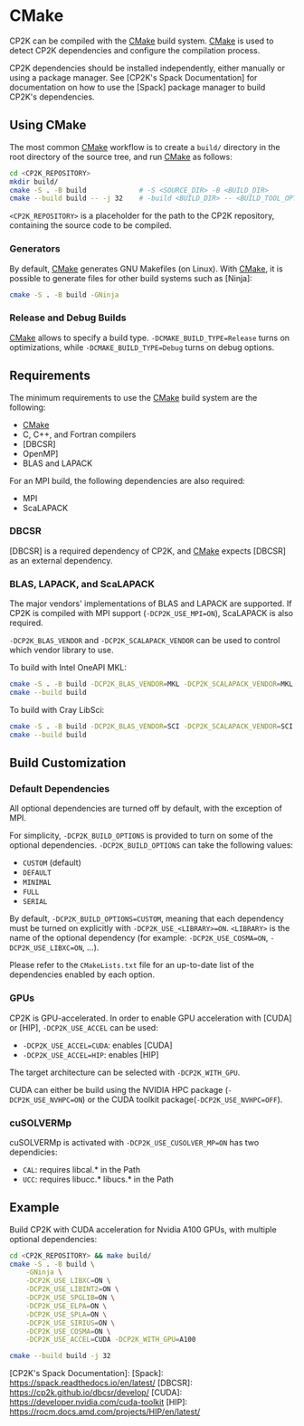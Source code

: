 # CMake

CP2K can be compiled with the [CMake] build system. [CMake] is used to detect CP2K dependencies and
configure the compilation process.

CP2K dependencies should be installed independently, either manually or using a package manager. See
\[CP2K's Spack Documentation\] for documentation on how to use the \[Spack\] package manager to
build CP2K's dependencies.

## Using CMake

The most common [CMake] workflow is to create a `build/` directory in the root directory of the
source tree, and run [CMake] as follows:

```bash
cd <CP2K_REPOSITORY>
mkdir build/
cmake -S . -B build             # -S <SOURCE_DIR> -B <BUILD_DIR>
cmake --build build -- -j 32    # -build <BUILD_DIR> -- <BUILD_TOOL_OPTIONS>
```

`<CP2K_REPOSITORY>` is a placeholder for the path to the CP2K repository, containing the source code
to be compiled.

### Generators

By default, [CMake] generates GNU Makefiles (on Linux). With [CMake], it is possible to generate
files for other build systems such as \[Ninja\]:

```bash
cmake -S . -B build -GNinja 
```

### Release and Debug Builds

[CMake] allows to specify a build type. `-DCMAKE_BUILD_TYPE=Release` turns on optimizations, while
`-DCMAKE_BUILD_TYPE=Debug` turns on debug options.

## Requirements

The minimum requirements to use the [CMake] build system are the following:

- [CMake]
- C, C++, and Fortran compilers
- \[DBCSR\]
- OpenMP\]
- BLAS and LAPACK

For an MPI build, the following dependencies are also required:

- MPI
- ScaLAPACK

### DBCSR

\[DBCSR\] is a required dependency of CP2K, and [CMake] expects \[DBCSR\] as an external dependency.

### BLAS, LAPACK, and ScaLAPACK

The major vendors' implementations of BLAS and LAPACK are supported. If CP2K is compiled with MPI
support (`-DCP2K_USE_MPI=ON`), ScaLAPACK is also required.

`-DCP2K_BLAS_VENDOR` and `-DCP2K_SCALAPACK_VENDOR` can be used to control which vendor library to
use.

To build with Intel OneAPI MKL:

```bash
cmake -S . -B build -DCP2K_BLAS_VENDOR=MKL -DCP2K_SCALAPACK_VENDOR=MKL
cmake --build build
```

To build with Cray LibSci:

```bash
cmake -S . -B build -DCP2K_BLAS_VENDOR=SCI -DCP2K_SCALAPACK_VENDOR=SCI
cmake --build build
```

## Build Customization

### Default Dependencies

All optional dependencies are turned off by default, with the exception of MPI.

For simplicity, `-DCP2K_BUILD_OPTIONS` is provided to turn on some of the optional dependencies.
`-DCP2K_BUILD_OPTIONS` can take the following values:

- `CUSTOM` (default)
- `DEFAULT`
- `MINIMAL`
- `FULL`
- `SERIAL`

By default, `-DCP2K_BUILD_OPTIONS=CUSTOM`, meaning that each dependency must be turned on explicitly
with `-DCP2K_USE_<LIBRARY>=ON`. `<LIBRARY>` is the name of the optional dependency (for example:
`-DCP2K_USE_COSMA=ON`, `-DCP2K_USE_LIBXC=ON`, ...).

Please refer to the `CMakeLists.txt` file for an up-to-date list of the dependencies enabled by each
option.

### GPUs

CP2K is GPU-accelerated. In order to enable GPU acceleration with \[CUDA\] or \[HIP\],
`-DCP2K_USE_ACCEL` can be used:

- `-DCP2K_USE_ACCEL=CUDA`: enables \[CUDA\]
- `-DCP2K_USE_ACCEL=HIP`: enables \[HIP\]

The target architecture can be selected with `-DCP2K_WITH_GPU`.

CUDA can either be build using the NVIDIA HPC package (`-DCP2K_USE_NVHPC=ON`) or the CUDA toolkit
package(`-DCP2K_USE_NVHPC=OFF`).

### cuSOLVERMp

cuSOLVERMp is activated with `-DCP2K_USE_CUSOLVER_MP=ON` has two dependicies:

- `CAL`: requires libcal.\* in the Path
- `UCC`: requires libucc.\* libucs.\* in the Path

## Example

Build CP2K with CUDA acceleration for Nvidia A100 GPUs, with multiple optional dependencies:

```bash
cd <CP2K_REPOSITORY> && make build/
cmake -S . -B build \
    -GNinja \
    -DCP2K_USE_LIBXC=ON \
    -DCP2K_USE_LIBINT2=ON \
    -DCP2K_USE_SPGLIB=ON \
    -DCP2K_USE_ELPA=ON \
    -DCP2K_USE_SPLA=ON \
    -DCP2K_USE_SIRIUS=ON \
    -DCP2K_USE_COSMA=ON \
    -DCP2K_USE_ACCEL=CUDA -DCP2K_WITH_GPU=A100

cmake --build build -j 32
```

\[CP2K's Spack Documentation\]: \[Spack\]: https://spack.readthedocs.io/en/latest/ \[DBCSR\]:
https://cp2k.github.io/dbcsr/develop/ \[CUDA\]: https://developer.nvidia.com/cuda-toolkit \[HIP\]:
https://rocm.docs.amd.com/projects/HIP/en/latest/

[cmake]: https://cmake.org
